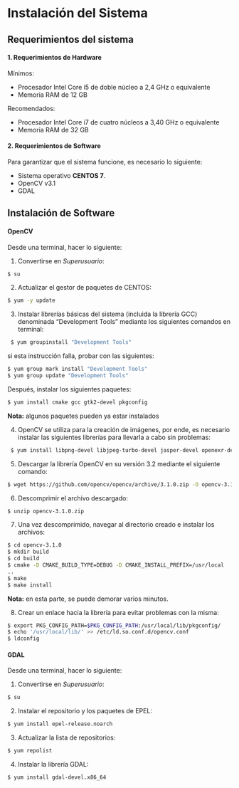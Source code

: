 # Instalación del Sistema

## Requerimientos del sistema

#### 1. Requerimientos de Hardware
  Mínimos:
  * Procesador Intel Core i5 de doble núcleo a 2,4 GHz o equivalente  
  * Memoria RAM de 12 GB  
  
  Recomendados:
  * Procesador Intel Core i7 de cuatro núcleos a 3,40 GHz o equivalente
  * Memoria RAM de 32 GB

#### 2. Requerimientos de Software
  Para garantizar que el sistema funcione, es necesario lo siguiente:
  * Sistema operativo **CENTOS 7**.
  * OpenCV v3.1
  * GDAL
  

## Instalación de Software
  
#### OpenCV  
  Desde una terminal, hacer lo siguiente: 
  
  1. Convertirse en _Superusuario_:  
  ``` bash
  $ su
  ```
  2. Actualizar el gestor de paquetes de CENTOS:
  ``` bash
  $ yum -y update
  ```
  3. Instalar librerías básicas del sistema (incluida la librería GCC) denominada
“Development Tools” mediante los siguientes comandos en terminal:
 ``` bash
  $ yum groupinstall "Development Tools"
  ```
   si esta instrucción falla, probar con las siguientes:
  ``` bash
  $ yum group mark install "Development Tools"
  $ yum group update "Development Tools"
  ```
  Después, instalar los siguientes paquetes:
  ``` bash
  $ yum install cmake gcc gtk2-devel pkgconfig
  ```
 **Nota:** algunos paquetes pueden ya estar instalados
 
 
 4. OpenCV se utiliza para la creación de imágenes, por ende, es necesario instalar las siguientes librerías para llevarla a cabo sin problemas:
 ``` bash
  $ yum install libpng-devel libjpeg-turbo-devel jasper-devel openexr-devel libtiff-devel libwebp-devel
  ```
  
 5. Descargar la librería OpenCV en su versión 3.2 mediante el siguiente comando: 
  ``` bash
  $ wget https://github.com/opencv/opencv/archive/3.1.0.zip -O opencv-3.1.0.zip
  ```
  
  6. Descomprimir el archivo descargado:
  ``` bash
  $ unzip opencv-3.1.0.zip
  ```
  
  7. Una vez descomprimido, navegar al directorio creado e instalar los archivos:
  ``` bash
  $ cd opencv-3.1.0
  $ mkdir build
  $ cd build
  $ cmake -D CMAKE_BUILD_TYPE=DEBUG -D CMAKE_INSTALL_PREFIX=/usr/local
  ..
  $ make
  $ make install
  ```
  **Nota:** en esta parte, se puede demorar varios minutos.
  
  8. Crear un enlace hacia la librería para evitar problemas con la misma:
   ``` bash
   $ export PKG_CONFIG_PATH=$PKG_CONFIG_PATH:/usr/local/lib/pkgconfig/
   $ echo '/usr/local/lib/' >> /etc/ld.so.conf.d/opencv.conf
   $ ldconfig
   ```
   
  
#### GDAL
   Desde una terminal, hacer lo siguiente: 
  
  1. Convertirse en _Superusuario_:  
  ``` bash
  $ su
  ``` 
  
  2. Instalar el repositorio y los paquetes de EPEL:
  ``` bash
  $ yum install epel-release.noarch
  ``` 
  
  3. Actualizar la lista de repositorios:
  ``` bash
  $ yum repolist
  ``` 
  
  4. Instalar la librería GDAL:
  ``` bash
  $ yum install gdal-devel.x86_64
  ``` 

